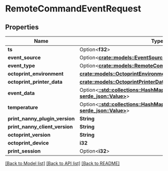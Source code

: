 # RemoteCommandEventRequest

## Properties

Name | Type | Description | Notes
------------ | ------------- | ------------- | -------------
**ts** | Option<**f32**> |  | [optional]
**event_source** | Option<[**crate::models::EventSourceEnum**](EventSourceEnum.md)> |  | [optional]
**event_type** | Option<[**crate::models::RemoteCommandEventEventTypeEnum**](RemoteCommandEventEventTypeEnum.md)> |  | [optional]
**octoprint_environment** | [**crate::models::OctoprintEnvironmentRequest**](OctoprintEnvironmentRequest.md) |  | 
**octoprint_printer_data** | [**crate::models::OctoprintPrinterDataRequest**](OctoprintPrinterDataRequest.md) |  | 
**event_data** | Option<[**::std::collections::HashMap<String, serde_json::Value>**](serde_json::Value.md)> |  | [optional]
**temperature** | Option<[**::std::collections::HashMap<String, serde_json::Value>**](serde_json::Value.md)> |  | [optional]
**print_nanny_plugin_version** | **String** |  | 
**print_nanny_client_version** | **String** |  | 
**octoprint_version** | **String** |  | 
**octoprint_device** | **i32** |  | 
**print_session** | Option<**i32**> |  | [optional]

[[Back to Model list]](../README.md#documentation-for-models) [[Back to API list]](../README.md#documentation-for-api-endpoints) [[Back to README]](../README.md)


